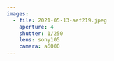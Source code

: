 ```yaml
---
images:
  - file: 2021-05-13-aef219.jpeg
    aperture: 4
    shutter: 1/250
    lens: sony105
    camera: a6000
---
```

  